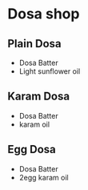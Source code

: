 # Dosa shop

## Plain Dosa
* Dosa Batter
* Light sunflower oil

## Karam Dosa
* Dosa Batter
* karam oil

## Egg Dosa
* Dosa Batter
* 2egg karam oil
